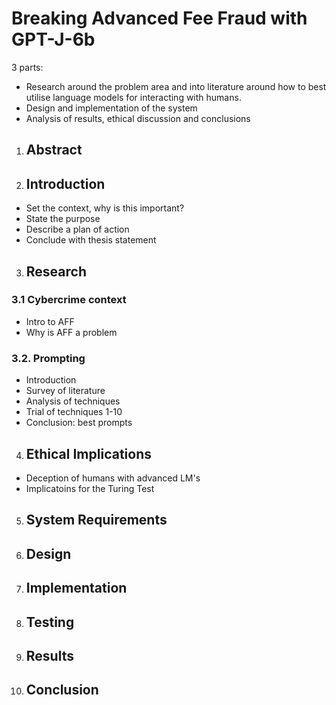 ﻿
# Breaking Advanced Fee Fraud with GPT-J-6b

  
 3 parts:
 - Research around the problem area and into literature around how to best utilise language models for interacting with humans.
 - Design and implementation of the system
 - Analysis of results, ethical discussion and conclusions 

1.  ## Abstract
    
2.  ## Introduction
    
-   Set the context, why is this important?
-   State the purpose   
-   Describe a plan of action    
-   Conclude with thesis statement

3.  ## Research
### 3.1 Cybercrime context
-   Intro to AFF   
-   Why is AFF a problem
   
### 3.2. Prompting  
-   Introduction    
-   Survey of literature   
-   Analysis of techniques    
-   Trial of techniques 1-10   
-   Conclusion: best prompts

4. ## Ethical Implications
-  Deception of humans with advanced LM's
-  Implicatoins for the Turing Test 

5. ## System Requirements

6. ## Design

7. ## Implementation

8. ## Testing

9. ## Results

10. ## Conclusion
